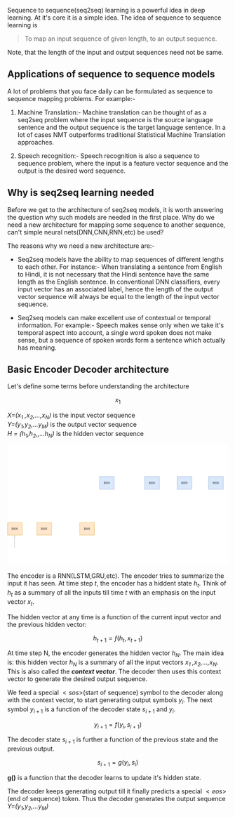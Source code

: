 
Sequence to sequence(seq2seq) learning is a powerful idea in deep learning. At it's core it is a simple idea. The idea of sequence to sequence learning is

> To map an input sequence of given length, to an output sequence. 

Note, that the length of the input and output sequences need not be same.

## Applications of sequence to sequence models

A lot of problems that you face daily can be formulated as sequence to sequence mapping problems. For example:-

1) Machine Translation:- Machine translation can be thought of as a seq2seq problem where the input sequence is the source language sentence and the output sequence is the target language sentence. 
In a lot of cases NMT outperforms traditional Statistical Machine Translation approaches.

2) Speech recognition:- Speech recognition is also a sequence to sequence problem, where the input is a feature vector sequence and the output is the desired word sequence.


## Why is seq2seq learning needed

Before we get to the architecture of seq2seq models, it is worth answering the question why such models are needed in the first place.
Why do we need a new architecture for mapping some sequence to another sequence, can't simple neural nets(DNN,CNN,RNN,etc) be used?

The reasons why we need a new architecture are:-
* Seq2seq models have the ability to map sequences of different lengths to each other. For instance:- When translating a sentence from English to Hindi, it is not necessary that the Hindi sentence have the same length as the English sentence. In conventional DNN classifiers, every input vector has an associated label, hence the length of the output vector sequence will always be equal to the length of the input vector sequence.

* Seq2seq models can make excellent use of contextual or temporal information. For example:- Speech makes sense only when we take it's temporal aspect into account, a single word spoken does not make sense, but a sequence of spoken words form a sentence which actually has meaning.


## Basic Encoder Decoder architecture

Let's define some terms before understanding the architecture

$$x_1$$

*X=($x_1$ ,$x_2$,...,$x_N$)* is the input vector sequence  
*Y=($y_1$,$y_2$,...$y_M$)* is the output vector sequence  
*H = ($h_1$,$h_2$,,...$h_N$)* is the hidden vector sequence

![Encoder Decoder](../images/encoder_decoder_architecture.png)

The encoder is a RNN(LSTM,GRU,etc). The encoder tries to summarize the input it has seen. At time step *t*, the encoder has a hiddent state $h_t$. Think of $h_t$ as a summary of all the inputs till time *t* with an emphasis on the input vector $x_t$.

The hidden vector at any time is a function of the current input vector and the previous hidden vector:

$$h_{t + 1}=f(h_t,x_{t + 1})$$

At time step N, the encoder generates the hidden vector $h_N$. The main idea is: this hidden vector $h_N$ is a summary of all the input vectors *$x_1$ ,$x_2$,...,$x_N$*. This is also called the ***context vector***. The decoder then uses this context vector to generate the desired output sequence.

We feed a special $<sos>$(start of sequence) symbol to the decoder along with the context vector, to start generating output symbols $y_i$. The next symbol $y_{i + 1}$ is a function of the decoder state $s_{i + 1}$ and $y_i$.

$$y_{i + 1} = f(y_i,s_{i + 1})$$

The decoder state $s_{i + 1}$ is further a function of the previous state and the previous output.

$$s_{i + 1} = g(y_i,s_i)$$

**g()** is a function that the decoder learns to update it's hidden state.

The decoder keeps generating output till it finally predicts a special $<eos>$(end of sequence) token. Thus the decoder generates the output sequence *Y=($y_1$,$y_2$,...$y_M$)*













